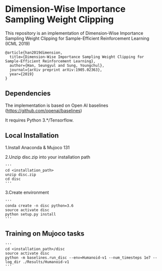# Dimension-Wise Importance Sampling Weight Clipping

This repository is an implementation of Dimension-Wise Importance Sampling Weight Clipping for Sample-Efficient Reinforcement Learning (ICML 2019)
```
@article{han2019dimension,
  title={Dimension-Wise Importance Sampling Weight Clipping for Sample-Efficient Reinforcement Learning},
  author={Han, Seungyul and Sung, Youngchul},
  journal={arXiv preprint arXiv:1905.02363},
  year={2019}
}
```

## Dependencies
The implementation is based on Open AI baselines (https://github.com/openai/baselines)

It requires Python 3.*/Tensorflow.

## Local Installation

1.Install Anaconda & Mujoco 131

2.Unzip disc.zip into your installation path

    '''
    cd <installation_path>
    unzip disc.zip
    cd disc
    '''
    
3.Create environment

    '''
    conda create -n disc python=3.6
    source activate disc
    python setup.py install
    '''

## Training on Mujoco tasks
    '''
    cd <installation_path>/disc
    source activate disc
    python -m baselines.run_disc --env=Humanoid-v1 --num_timesteps 1e7 --log_dir ./Results/Humanoid-v1
    '''



